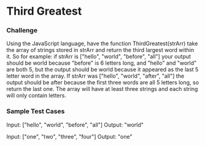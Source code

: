 # Third Greatest

### Challenge

Using the JavaScript language, have the function ThirdGreatest(strArr) take the array of strings stored in strArr and
return the third largest word within it. So for example: if strArr is ["hello", "world", "before", "all"] your output
should be world because "before" is 6 letters long, and "hello" and "world" are both 5, but the output should be world
because it appeared as the last 5 letter word in the array. If strArr was ["hello", "world", "after", "all"] the output
should be after because the first three words are all 5 letters long, so return the last one. The array will have at least
three strings and each string will only contain letters.

### Sample Test Cases

Input: ["hello", "world", "before", "all"]
Output: "world"

Input: ["one", "two", "three", "four"]
Output: "one"
